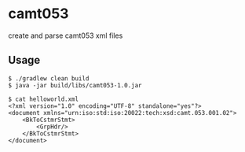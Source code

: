 # camt053
create and parse camt053 xml files


## Usage
```shell
$ ./gradlew clean build
$ java -jar build/libs/camt053-1.0.jar

$ cat helloworld.xml
<?xml version="1.0" encoding="UTF-8" standalone="yes"?>
<document xmlns="urn:iso:std:iso:20022:tech:xsd:camt.053.001.02">
    <BkToCstmrStmt>
        <GrpHdr/>
    </BkToCstmrStmt>
</document>
```
